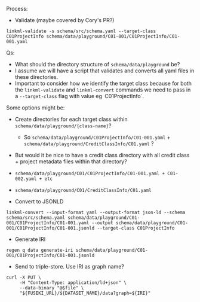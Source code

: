 Process:

- Validate (maybe covered by Cory's PR?)

```shell
linkml-validate -s schema/src/schema.yaml --target-class C01ProjectInfo schema/data/playground/C01-001/C01ProjectInfo/C01-001.yaml 
```

Qs:

- What should the directory structure of `schema/data/playground` be?
- I assume we will have a script that validates and converts all yaml files in these directories.
- Important to consider how we identify the target class because for both the `linkml-validate` and `linkml-convert` commands we need to pass in a `--target-class` flag with value eg` `C01ProjectInfo`.

Some options might be:
- Create directories for each target class within `schema/data/playground/{class-name}`?
  - So `schema/data/playground/C01ProjectInfo/C01-001.yaml` + `schema/data/playground/CreditClassInfo/C01.yaml` ?
- But would it be nice to have a credit class directory with all credit class + project metadata files within that directory?
- `schema/data/playground/C01/C01ProjectInfo/C01-001.yaml + C01-002.yaml + etc`
- `schema/data/playground/C01/CreditClassInfo/C01.yaml`

- Convert to JSONLD

```shell
linkml-convert --input-format yaml --output-format json-ld --schema schema/src/schema.yaml schema/data/playground/C01-001/C01ProjectInfo/C01-001.yaml --output schema/data/playground/C01-001/C01ProjectInfo/C01-001.jsonld --target-class C01ProjectInfo
```

- Generate IRI 

```shell
regen q data generate-iri schema/data/playground/C01-001/C01ProjectInfo/C01-001.jsonld
```

- Send to triple-store. Use IRI as graph name?

```shell
curl -X PUT \
     -H "Content-Type: application/ld+json" \
     --data-binary "@$file" \
     "${FUSEKI_URL}/${DATASET_NAME}/data?graph=${IRI}"
```